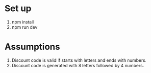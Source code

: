 # Set up

1. npm install
2. npm run dev

# Assumptions

1. Discount code is valid if starts with letters and ends with numbers.
2. Discount code is generated with 8 letters followed by 4 numbers.
